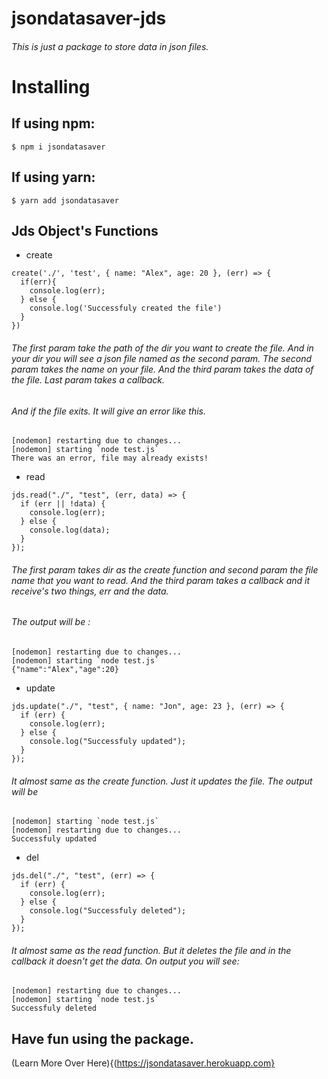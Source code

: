# jsondatasaver-jds
###### This is just a package to store data in json files. 

# Installing

## If using npm:
```
$ npm i jsondatasaver
```

## If using yarn:
```
$ yarn add jsondatasaver 
```

## Jds Object's Functions
* create
```
create('./', 'test', { name: "Alex", age: 20 }, (err) => {
  if(err){
    console.log(err);
  } else {
    console.log('Successfuly created the file')
  }
})

```
###### The first param take the path of the dir you want to create the file. And in your dir you will see a json file named as the second param. The second param takes the name on your file. And the third param takes the data of the file. Last param takes a callback.

###### And if the file exits. It will give an error like this.

```
[nodemon] restarting due to changes...
[nodemon] starting `node test.js`
There was an error, file may already exists!
```
* read
```
jds.read("./", "test", (err, data) => {
  if (err || !data) {
    console.log(err);
  } else {
    console.log(data);
  }
});

```
###### The first param takes dir as the create function and second param the file name that you want to read. And the third param takes a callback and it receive's two things, err and the data.

###### The output will be :
```
[nodemon] restarting due to changes...
[nodemon] starting `node test.js`
{"name":"Alex","age":20} 
```

* update 
```
jds.update("./", "test", { name: "Jon", age: 23 }, (err) => {
  if (err) {
    console.log(err);
  } else {
    console.log("Successfuly updated");
  }
});
```

###### It almost same as the create function. Just it updates the file. The output will be
```
[nodemon] starting `node test.js`
[nodemon] restarting due to changes...
Successfuly updated
```

* del 
```
jds.del("./", "test", (err) => {
  if (err) {
    console.log(err);
  } else {
    console.log("Successfuly deleted");
  }
});
```

###### It almost same as the read function. But it deletes the file and in the callback it doesn't get the data. On output you will see:
```
[nodemon] restarting due to changes...
[nodemon] starting `node test.js`
Successfuly deleted
```

## Have fun using the package.


(Learn More Over Here){(https://jsondatasaver.herokuapp.com}
